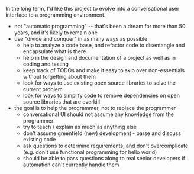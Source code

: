 In the long term, I'd like this project to evolve into a conversational
user interface to a programming environment.

 * not "automatic programming" -- that's been a dream for more than 50 years, and it's likely to remain one
 * use "divide and conquer" in as many ways as possible
   - help to analyze a code base, and refactor code to disentangle and encapsulate what is there
   - help in the design and documentation of a project as well as in coding and testing
   - keep track of TODOs and make it easy to skip over non-essentials without forgetting about them
   - look for ways to use existing open source libraries to solve the current problem
   - look for ways to simplify code to remove dependencies on open source libraries that are overkill
 * the goal is to help the programmer, not to replace the programmer
   - conversational UI should not assume any knowledge from the programmer
   - try to teach / explain as much as anything else
   - don't assume greenfield (new) development - parse and discuss existing code
   - ask questions to determine requirements, and don't overcomplicate (e.g. don't use functional programming for hello world)
   - should be able to pass questions along to real senior developers if automation can't currently handle them


